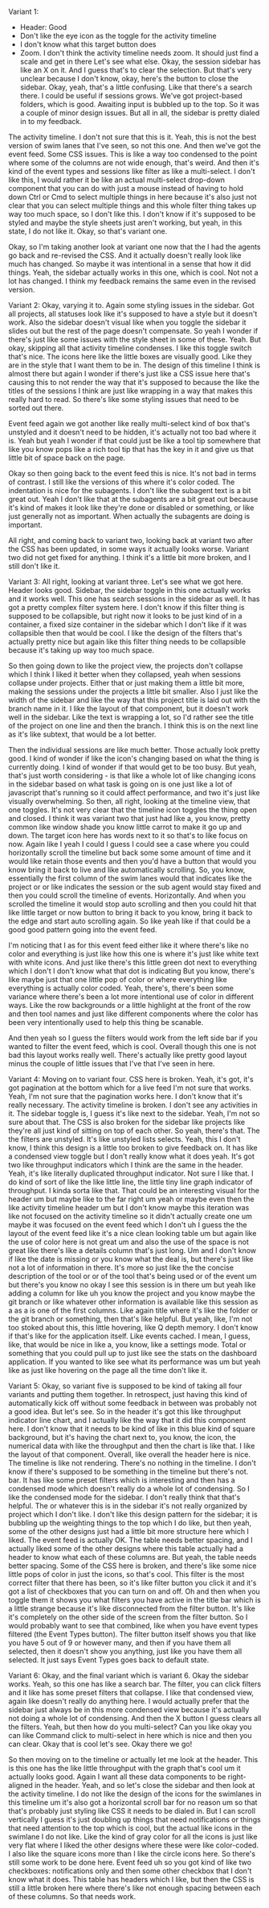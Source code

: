 Variant 1:
- Header: Good
- Don't like the eye icon as the toggle for the activity timeline
- I don't know what this target button does
- Zoom. I don't think the activity timeline needs zoom. It should just find a scale and get in there
Let's see what else. Okay, the session sidebar has like an X on it. And I guess that's to clear the selection. But that's very unclear because I don't know, okay, here's the button to close the sidebar. Okay, yeah, that's a little confusing. Like that there's a search there. I could be useful if sessions grows. We've got project-based folders, which is good. Awaiting input is bubbled up to the top. So it was a couple of minor design issues. But all in all, the sidebar is pretty dialed in to my feedback.

The activity timeline. I don't not sure that this is it. Yeah, this is not the best version of swim lanes that I've seen, so not this one. And then we've got the event feed. Some CSS issues. This is like a way too condensed to the point where some of the columns are not wide enough, that's weird. And then it's kind of the event types and sessions like filter as like a multi-select. I don't like this, I would rather it be like an actual multi-select drop-down component that you can do with just a mouse instead of having to hold down Ctrl or Cmd to select multiple things in here because it's also just not clear that you can select multiple things and this whole filter thing takes up way too much space, so I don't like this. I don't know if it's supposed to be styled and maybe the style sheets just aren't working, but yeah, in this state, I do not like it. Okay, so that's variant one.

Okay, so I'm taking another look at variant one now that the I had the agents go back and re-revised the CSS. And it actually doesn't really look like much has changed. So maybe it was intentional in a sense that how it did things. Yeah, the sidebar actually works in this one, which is cool. Not not a lot has changed. I think my feedback remains the same even in the revised version.

Variant 2:
Okay, varying it to. Again some styling issues in the sidebar. Got all projects, all statuses look like it's supposed to have a style but it doesn't work. Also the sidebar doesn't visual like when you toggle the sidebar it slides out but the rest of the page doesn't compensate. So yeah I wonder if there's just like some issues with the style sheet in some of these. Yeah. But okay, skipping all that activity timeline condenses. I like this toggle switch that's nice. The icons here like the little boxes are visually good. Like they are in the style that I want them to be in. The design of this timeline I think is almost there but again I wonder if there's just like a CSS issue here that's causing this to not render the way that it's supposed to because the like the titles of the sessions I think are just like wrapping in a way that makes this really hard to read. So there's like some styling issues that need to be sorted out there.

Event feed again we got another like really multi-select kind of box that's unstyled and it doesn't need to be hidden, it's actually not too bad where it is. Yeah but yeah I wonder if that could just be like a tool tip somewhere that like you know pops like a rich tool tip that has the key in it and give us that little bit of space back on the page.

Okay so then going back to the event feed this is nice. It's not bad in terms of contrast. I still like the versions of this where it's color coded. The indentation is nice for the subagents. I don't like the subagent text is a bit great out. Yeah I don't like that at the subagents are a bit great out because it's kind of makes it look like they're done or disabled or something, or like just generally not as important. When actually the subagents are doing is important.

All right, and coming back to variant two, looking back at variant two after the CSS has been updated, in some ways it actually looks worse. Variant two did not get fixed for anything. I think it's a little bit more broken, and I still don't like it.

Variant 3:
All right, looking at variant three. Let's see what we got here. Header looks good. Sidebar, the sidebar toggle in this one actually works and it works well. This one has search sessions in the sidebar as well. It has got a pretty complex filter system here. I don't know if this filter thing is supposed to be collapsible, but right now it looks to be just kind of in a container, a fixed size container in the sidebar which I don't like if it was collapsible then that would be cool. I like the design of the filters that's actually pretty nice but again like this filter thing needs to be collapsible because it's taking up way too much space.

So then going down to like the project view, the projects don't collapse which I think I liked it better when they collapsed, yeah when sessions collapse under projects. Either that or just making them a little bit more, making the sessions under the projects a little bit smaller. Also I just like the width of the sidebar and like the way that this project title is laid out with the branch name in it. I like the layout of that component, but it doesn't work well in the sidebar. Like the text is wrapping a lot, so I'd rather see the title of the project on one line and then the branch. I think this is on the next line as it's like subtext, that would be a lot better.

Then the individual sessions are like much better. Those actually look pretty good. I kind of wonder if like the icon's changing based on what the thing is currently doing. I kind of wonder if that would get to be too busy. But yeah, that's just worth considering - is that like a whole lot of like changing icons in the sidebar based on what task is going on is one just like a lot of javascript that's running so it could affect performance, and two it's just like visually overwhelming.
So then, all right, looking at the timeline view, that one toggles. It's not very clear that the timeline icon toggles the thing open and closed. I think it was variant two that just had like a, you know, pretty common like window shade you know little carrot to make it go up and down. The target icon here has words next to it so that's to like focus on now. Again like I yeah I could I guess I could see a case where you could horizontally scroll the timeline but back some some amount of time and it would like retain those events and then you'd have a button that would you know bring it back to live and like automatically scrolling. So, you know, essentially the first column of the swim lanes would that indicates like the project or or like indicates the session or the sub agent would stay fixed and then you could scroll the timeline of events. Horizontally. And when you scrolled the timeline it would stop auto scrolling and then you could hit that like little target or now button to bring it back to you know, bring it back to the edge and start auto scrolling again. So like yeah like if that could be a good good pattern going into the event feed.

I'm noticing that I as for this event feed either like it where there's like no color and everything is just like how this one is where it's just like white text with white icons. And just like there's this little green dot next to everything which I don't I don't know what that dot is indicating But you know, there's like maybe just that one little pop of color or where everything like everything is actually color coded. Yeah, there's, there's been some variance where there's been a lot more intentional use of color in different ways. Like the row backgrounds or a little highlight at the front of the row and then tool names and just like different components where the color has been very intentionally used to help this thing be scanable.

And then yeah so I guess the filters would work from the left side bar if you wanted to filter the event feed, which is cool. Overall though this one is not bad this layout works really well. There's actually like pretty good layout minus the couple of little issues that I've that I've seen in here.

Variant 4:
Moving on to variant four. CSS here is broken. Yeah, it's got, it's got pagination at the bottom which for a live feed I'm not sure that works. Yeah, I'm not sure that the pagination works here. I don't know that it's really necessary. The activity timeline is broken. I don't see any activities in it. The sidebar toggle is, I guess it's like next to the sidebar. Yeah, I'm not so sure about that. The CSS is also broken for the sidebar like projects like they're all just kind of sitting on top of each other. So yeah, there's that. The the filters are unstyled. It's like unstyled lists selects. Yeah, this I don't know, I think this design is a little too broken to give feedback on. It has like a condensed view toggle but I don't really know what it does yeah. It's got two like throughput indicators which I think are the same in the header. Yeah, it's like literally duplicated throughput indicator. Not sure I like that. I do kind of sort of like the like little line, the little tiny line graph indicator of throughput. I kinda sorta like that. That could be an interesting visual for the header um but maybe like to the far right um yeah or maybe even then the like activity timeline header um but I don't know maybe this iteration was like not focused on the activity timeline so it didn't actually create one um maybe it was focused on the event feed which I don't uh I guess the the layout of the event feed like it's a nice clean looking table um but again like the use of color here is not great um and also the use of the space is not great like there's like a details column that's just long. Um and I don't know if like the date is missing or you know what the deal is, but there's just like not a lot of information in there. It's more so just like the the concise description of the tool or or of the tool that's being used or of the event um but there's you know no okay I see this session is in there um but yeah like adding a column for like uh you know the project and you know maybe the git branch or like whatever other information is available like this session as a as a is one of the first columns. Like again title where it's like the folder or the git branch or something, then that's like helpful. But yeah, like, I'm not too stoked about this, this little hovering, like Q depth memory. I don't know if that's like for the application itself. Like events cached. I mean, I guess, like, that would be nice in like a, you know, like a settings mode. Total or something that you could pull up to just like see the stats on the dashboard application. If you wanted to like see what its performance was um but yeah like as just like hovering on the page all the time don't like it.

Variant 5:
Okay, so variant five is supposed to be kind of taking all four variants and putting them together. In retrospect, just having this kind of automatically kick off without some feedback in between was probably not a good idea. But let's see. So in the header it's got this like throughput indicator line chart, and I actually like the way that it did this component here. I don't know that it needs to be kind of like in this blue kind of square background, but it's having the chart next to, you know, the icon, the numerical data with like the throughput and then the chart is like that. I like the layout of that component. Overall, like overall the header here is nice. The timeline is like not rendering. There's no nothing in the timeline. I don't know if there's supposed to be something in the timeline but there's not. bar. It has like some preset filters which is interesting and then has a condensed mode which doesn't really do a whole lot of condensing. So I like the condensed mode for the sidebar. I don't really think that that's helpful. The or whatever this is in the sidebar it's not really organized by project which I don't like. I don't like this design pattern for the sidebar; it is bubbling up the weighting things to the top which I do like, but then yeah, some of the other designs just had a little bit more structure here which I liked. The event feed is actually OK. The table needs better spacing, and I actually liked some of the other designs where this table actually had a header to know what each of these columns are. But yeah, the table needs better spacing. Some of the CSS here is broken, and there's like some nice little pops of color in just the icons, so that's cool. This filter is the most correct filter that there has been, so it's like filter button you click it and it's got a list of checkboxes that you can turn on and off. Oh and then when you toggle them it shows you what filters you have active in the title bar which is a little strange because it's like disconnected from the filter button. It's like it's completely on the other side of the screen from the filter button. So I would probably want to see that combined, like when you have event types filtered (the Event Types button). The filter button itself shows you that like you have 5 out of 9 or however many, and then if you have them all selected, then it doesn't show you anything, just like you have them all selected. It just says Event Types goes back to default state.

Variant 6:
Okay, and the final variant which is variant 6. Okay the sidebar works. Yeah, so this one has like a search bar. The filter, you can click filters and it like has some preset filters that collapse. I like that condensed view, again like doesn't really do anything here. I would actually prefer that the sidebar just always be in this more condensed view because it's actually not doing a whole lot of condensing. And then the X button I guess clears all the filters. Yeah, but then how do you multi-select? Can you like okay you can like Command click to multi-select in here which is nice and then you can clear. Okay that is cool let's see. Okay there we go!

So then moving on to the timeline or actually let me look at the header. This is this one has the like little throughput with the graph that's cool um it actually looks good. Again I want all these data components to be right-aligned in the header. Yeah, and so let's close the sidebar and then look at the activity timeline. I do not like the design of the icons for the swimlanes in this timeline um it's also got a horizontal scroll bar for no reason um so that that's probably just styling like CSS it needs to be dialed in. But I can scroll vertically I guess it's just doubling up things that need notifications or things that need attention to the top which is cool, but the actual like icons in the swimlane I do not like. Like the kind of gray color for all the icons is just like very flat where I liked the other designs where these were like color-coded. I also like the square icons more than I like the circle icons here. So there's still some work to be done here. Event feed uh so you got kind of like two checkboxes: notifications only and then some other checkbox that I don't know what it does. This table has headers which I like, but then the CSS is still a little broken here where there's like not enough spacing between each of these columns. So that needs work.